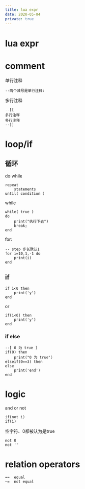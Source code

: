 ```yaml
---
title: lua expr
date: 2020-05-04
private: true
---
```

# lua expr

# comment
单行注释

    --两个减号是单行注释:

多行注释

    --[[
    多行注释
    多行注释
    --]]

# loop/if
## 循环
do while

    repeat
        statements
    until( condition )

while

    while( true )
    do
        print("执行下去")
        break;
    end

for:

    -- step 步长默认1
    for i=10,1,-1 do
        print(i)
    end

## if

    if i<0 then
        print('y')
    end

or 

    if(i<0) then
        print('y')
    end

### if else

    --[ 0 为 true ]
    if(0) then
        print("0 为 true")
    elseif(0==3) then
    else
        print('end')
    end

# logic
and or not

    if(not i)
    if(i)

空字符、0都被认为是true

    not 0
    not ''

# relation operators

    ==  equal
    ~=  not equal
